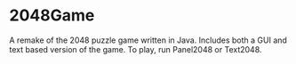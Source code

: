 # 2048Game
A remake of the 2048 puzzle game written in Java. Includes both a GUI and text based version of the game.
To play, run Panel2048 or Text2048.
